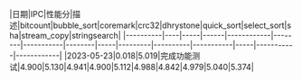 |日期|IPC|性能分|描述|bitcount|bubble_sort|coremark|crc32|dhrystone|quick_sort|select_sort|sha|stream_copy|stringsearch|
|----------|----|-----|------|------------|--------|-----------|--------|-----|---------|----------|-----------|-----|-----------|------------|
|2023-05-23|0.018|5.019|完成功能测试|4.900|5.130|4.941|4.900|5.112|4.988|4.842|4.979|5.040|5.374|
